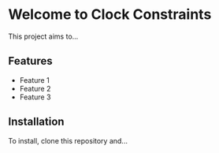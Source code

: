 # Welcome to Clock Constraints

This project aims to...

## Features

- Feature 1
- Feature 2
- Feature 3

## Installation

To install, clone this repository and...

